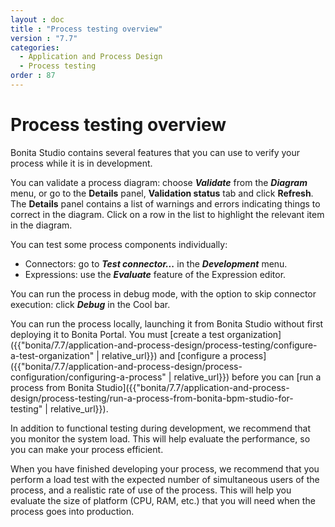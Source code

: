 ```yaml
---
layout : doc
title : "Process testing overview"
version : "7.7"
categories:
  - Application and Process Design
  - Process testing
order : 87
---
```

# Process testing overview

Bonita Studio contains several features that you can use to verify your process while it is in development.

You can validate a process diagram: choose **_Validate_** from the **_Diagram_** menu, 
or go to the **Details** panel, **Validation status** tab and click **Refresh**. The **Details** panel contains a list
of warnings and errors indicating things to correct in the diagram. Click on a row in the list to highlight the relevant item in the diagram.

You can test some process components individually:

* Connectors: go to **_Test connector..._** in the **_Development_** menu.
* Expressions: use the **_Evaluate_** feature of the Expression editor.

You can run the process in debug mode, with the option to skip connector execution: click **_Debug_** in the Cool bar.

You can run the process locally, launching it from Bonita Studio without first deploying it to Bonita Portal. 
You must [create a test organization]({{"bonita/7.7/application-and-process-design/process-testing/configure-a-test-organization" | relative_url}})
and [configure a process]({{"bonita/7.7/application-and-process-design/process-configuration/configuring-a-process" | relative_url}}) before you can 
[run a process from Bonita Studio]({{"bonita/7.7/application-and-process-design/process-testing/run-a-process-from-bonita-bpm-studio-for-testing" | relative_url}}).

In addition to functional testing during development, we recommend that you monitor the system load. This will help evaluate the performance, so you can make your process efficient.

When you have finished developing your process, we recommend that you perform a load test with the expected number of simultaneous users of the process, and a realistic rate of use of the process. 
This will help you evaluate the size of platform (CPU, RAM, etc.) that you will need when the process goes into production.